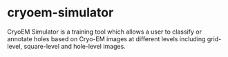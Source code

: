# cryoem-simulator
CryoEM Simulator is a training tool which allows a user to classify or annotate holes based on Cryo-EM images at different levels including grid-level, square-level and hole-level images.
